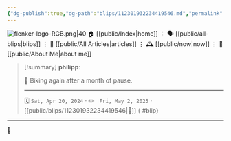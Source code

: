 ```yaml
---
{"dg-publish":true,"dg-path":"blips/112301932234419546.md","permalink":"/blips/112301932234419546/","title":"philipp on mastodon @ 2024-04-20","created":"2024-04-20T05:38:15","updated":"2025-05-02T08:50:44"}
---
```



<div class="transclusion internal-embed is-loaded"><div class="markdown-embed">




![flenker-logo-RGB.png|40](/img/user/attachments/flenker-logo-RGB.png)
🏠 [[public/Index\|home]]  ⋮ 🗣️ [[public/all-blips\|blips]] ⋮  📝 [[public/All Articles\|articles]]  ⋮ 🕰️ [[public/now\|now]] ⋮ 🪪 [[public/About Me\|about me]]


</div></div>


> [!summary] **philipp**:
>
> 🚴 Biking again after a month of pause.
> - - -
>
> 🗓️ <code>Sat, Apr 20, 2024</code>  · ✏️ <code> Fri, May 2, 2025</code>  · [[public/blips/112301932234419546\|🔗]]
{ #blip}


- - -

 👾
